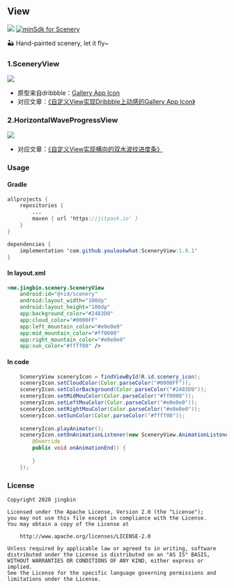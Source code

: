 ## View

[![](https://jitpack.io/v/youlookwhat/SceneryView.svg)](https://jitpack.io/#youlookwhat/SceneryView) [![minSdk for Scenery](https://img.shields.io/badge/minSdk-15-green.svg)](#)

🏜 Hand-painted scenery, let it fly~


### 1.SceneryView
![](https://github.com/youlookwhat/SceneryView/blob/master/art/SceneryView.gif?raw=true)

 - 原型来自dribbble：[Gallery App Icon](https://dribbble.com/shots/4761564)
 - 对应文章：[《自定义View实现Dribbble上动感的Gallery App Icon》](https://juejin.cn/post/7024883320269832205)



### 2.HorizontalWaveProgressView
![](https://github.com/youlookwhat/SceneryView/blob/master/art/HorizontalWaveProgressView.GIF?raw=true)

 - 对应文章：[《自定义View实现横向的双水波纹进度条》](https://juejin.cn/post/7025249776069246984)



### Usage
#### Gradle
```java
allprojects {
	repositories {
		...
		maven { url 'https://jitpack.io' }
	}
}
```

```java
dependencies {
	implementation 'com.github.youlookwhat:SceneryView:1.0.1'
}
```

#### In layout.xml
```xml
<me.jingbin.scenery.SceneryView
    android:id="@+id/scenery"
    android:layout_width="100dp"
    android:layout_height="100dp"
    app:background_color="#2483D9"
    app:cloud_color="#0000FF"
    app:left_mountain_color="#e0e0e0"
    app:mid_mountain_color="#ff0000"
    app:right_mountain_color="#e0e0e0"
    app:sun_color="#ffff00" />
```

#### In code
```java
	SceneryView sceneryIcon = findViewById(R.id.scenery_icon);
	sceneryIcon.setCloudColor(Color.parseColor("#0000FF"));
	sceneryIcon.setColorBackground(Color.parseColor("#2483D9"));
	sceneryIcon.setMidMouColor(Color.parseColor("#ff0000"));
	sceneryIcon.setLeftMouColor(Color.parseColor("#e0e0e0"));
	sceneryIcon.setRightMouColor(Color.parseColor("#e0e0e0"));
	sceneryIcon.setSunColor(Color.parseColor("#ffff00"));
	
	sceneryIcon.playAnimator();
	sceneryIcon.setOnAnimationListener(new SceneryView.AnimationListener() {
	    @Override
	    public void onAnimationEnd() {
	
	    }
	});
```

### License
```
Copyright 2020 jingbin

Licensed under the Apache License, Version 2.0 (the "License");
you may not use this file except in compliance with the License.
You may obtain a copy of the License at

    http://www.apache.org/licenses/LICENSE-2.0

Unless required by applicable law or agreed to in writing, software
distributed under the License is distributed on an "AS IS" BASIS,
WITHOUT WARRANTIES OR CONDITIONS OF ANY KIND, either express or implied.
See the License for the specific language governing permissions and
limitations under the License.
```


<!--
## link
 - 云朵及动画：https://www.jianshu.com/p/ff7c3d36b5ef
 - 烧杯滴水动画：https://github.com/Ajian-studio/GABottleLoading
 - 很多自定义View参考：https://github.com/samlss/FunnyViews
 - 自定义View学习：https://blog.csdn.net/carson_ho/article/details/62037696
 - 高级UI示例：https://github.com/zincPower/UI2018
-->


